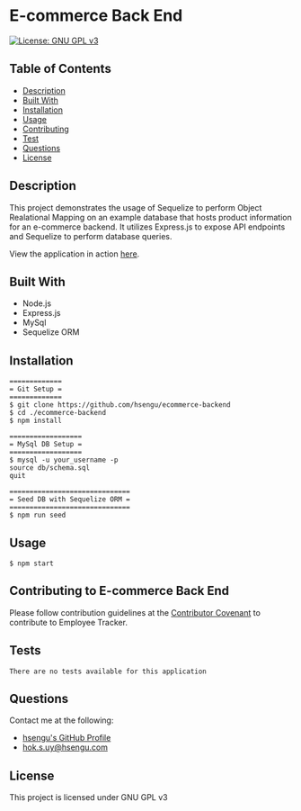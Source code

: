 # E-commerce Back End
[![License: GNU GPL v3](https://img.shields.io/badge/License-GNU%20GPL%20v3-blue.svg)](https://www.gnu.org/licenses/gpl-3.0)

## Table of Contents
* [Description](#description)
* [Built With](#built-with)
* [Installation](#installation)
* [Usage](#usage)
* [Contributing](#contributing-to-e-commerce-back-end)
* [Test](#test)
* [Questions](#questions)
* [License](#license)

## Description
This project demonstrates the usage of Sequelize to perform Object Realational Mapping on an example database that hosts product information for an e-commerce backend. It utilizes Express.js to expose API endpoints and Sequelize to perform database queries.

View the application in action [here](https://drive.google.com/file/d/1PkP2wyOwQyX-8eWOm8qFw6sSJdqJxUGp/view?usp=sharing).

## Built With
- Node.js
- Express.js
- MySql
- Sequelize ORM

## Installation
    =============
    = Git Setup =
    =============
	$ git clone https://github.com/hsengu/ecommerce-backend
	$ cd ./ecommerce-backend
	$ npm install

    ==================
    = MySql DB Setup =
    ==================
    $ mysql -u your_username -p
    source db/schema.sql
    quit
    
    ==============================
    = Seed DB with Sequelize ORM =
    ==============================
    $ npm run seed


## Usage
	$ npm start

## Contributing to E-commerce Back End
Please follow contribution guidelines at the [Contributor Covenant](https://www.contributor-covenant.org/version/2/1/code_of_conduct/) to contribute to Employee Tracker.

## Tests
    There are no tests available for this application

## Questions
Contact me at the following:
- [hsengu's GitHub Profile](https://github.com/hsengu)
- hok.s.uy@hsengu.com

## License
This project is licensed under GNU GPL v3
